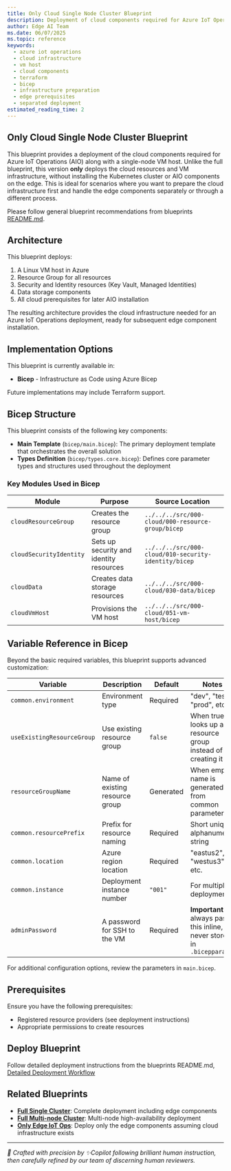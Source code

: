 ```yaml
---
title: Only Cloud Single Node Cluster Blueprint
description: Deployment of cloud components required for Azure IoT Operations with single-node VM host, preparing cloud infrastructure without edge component installation
author: Edge AI Team
ms.date: 06/07/2025
ms.topic: reference
keywords:
  - azure iot operations
  - cloud infrastructure
  - vm host
  - cloud components
  - terraform
  - bicep
  - infrastructure preparation
  - edge prerequisites
  - separated deployment
estimated_reading_time: 2
---
```


## Only Cloud Single Node Cluster Blueprint

This blueprint provides a deployment of the cloud components required for Azure IoT Operations (AIO) along with a single-node VM host. Unlike the full blueprint, this version **only** deploys the cloud resources and VM infrastructure, without installing the Kubernetes cluster or AIO components on the edge. This is ideal for scenarios where you want to prepare the cloud infrastructure first and handle the edge components separately or through a different process.

Please follow general blueprint recommendations from blueprints [README.md](../README.md).

## Architecture

This blueprint deploys:

1. A Linux VM host in Azure
2. Resource Group for all resources
3. Security and Identity resources (Key Vault, Managed Identities)
4. Data storage components
5. All cloud prerequisites for later AIO installation

The resulting architecture provides the cloud infrastructure needed for an Azure IoT Operations deployment, ready for subsequent edge component installation.

## Implementation Options

This blueprint is currently available in:

- **Bicep** - Infrastructure as Code using Azure Bicep

Future implementations may include Terraform support.

## Bicep Structure

This blueprint consists of the following key components:

- **Main Template** (`bicep/main.bicep`): The primary deployment template that orchestrates the overall solution
- **Types Definition** (`bicep/types.core.bicep`): Defines core parameter types and structures used throughout the deployment

### Key Modules Used in Bicep

| Module                  | Purpose                                 | Source Location                                      |
|-------------------------|-----------------------------------------|------------------------------------------------------|
| `cloudResourceGroup`    | Creates the resource group              | `../../../src/000-cloud/000-resource-group/bicep`    |
| `cloudSecurityIdentity` | Sets up security and identity resources | `../../../src/000-cloud/010-security-identity/bicep` |
| `cloudData`             | Creates data storage resources          | `../../../src/000-cloud/030-data/bicep`              |
| `cloudVmHost`           | Provisions the VM host                  | `../../../src/000-cloud/051-vm-host/bicep`           |

## Variable Reference in Bicep

Beyond the basic required variables, this blueprint supports advanced customization:

| Variable                   | Description                     | Default   | Notes                                                                |
|----------------------------|---------------------------------|-----------|----------------------------------------------------------------------|
| `common.environment`       | Environment type                | Required  | "dev", "test", "prod", etc.                                          |
| `useExistingResourceGroup` | Use existing resource group     | `false`   | When true, looks up a resource group instead of creating it          |
| `resourceGroupName`        | Name of existing resource group | Generated | When empty, name is generated from common parameters                 |
| `common.resourcePrefix`    | Prefix for resource naming      | Required  | Short unique alphanumeric string                                     |
| `common.location`          | Azure region location           | Required  | "eastus2", "westus3", etc.                                           |
| `common.instance`          | Deployment instance number      | `"001"`   | For multiple deployments                                             |
| `adminPassword`            | A password for SSH to the VM    | Required  | **Important**: always pass this inline, never store in `.bicepparam` |

For additional configuration options, review the parameters in `main.bicep`.

## Prerequisites

Ensure you have the following prerequisites:

- Registered resource providers (see deployment instructions)
- Appropriate permissions to create resources

## Deploy Blueprint

Follow detailed deployment instructions from the blueprints README.md, [Detailed Deployment Workflow](../README.md#detailed-deployment-workflow)

## Related Blueprints

- **[Full Single Cluster](../full-single-node-cluster/README.md)**: Complete deployment including edge components
- **[Full Multi-node Cluster](../full-multi-node-cluster/README.md)**: Multi-node high-availability deployment
- **[Only Edge IoT Ops](../only-edge-iot-ops/README.md)**: Deploy only the edge components assuming cloud infrastructure exists

---

<!-- markdownlint-disable MD036 -->
*🤖 Crafted with precision by ✨Copilot following brilliant human instruction,
then carefully refined by our team of discerning human reviewers.*
<!-- markdownlint-enable MD036 -->
